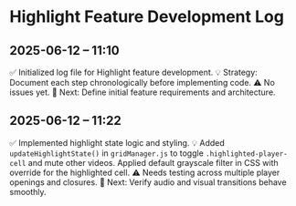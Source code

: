 # Highlight Feature Development Log

## 2025-06-12 – 11:10

✅ Initialized log file for Highlight feature development.
💡 Strategy: Document each step chronologically before implementing code.
⚠️ No issues yet.
📍 Next: Define initial feature requirements and architecture.

## 2025-06-12 – 11:22

✅ Implemented highlight state logic and styling.
💡 Added `updateHighlightState()` in `gridManager.js` to toggle `.highlighted-player-cell` and mute other videos. Applied default grayscale filter in CSS with override for the highlighted cell.
⚠️ Needs testing across multiple player openings and closures.
📍 Next: Verify audio and visual transitions behave smoothly.

